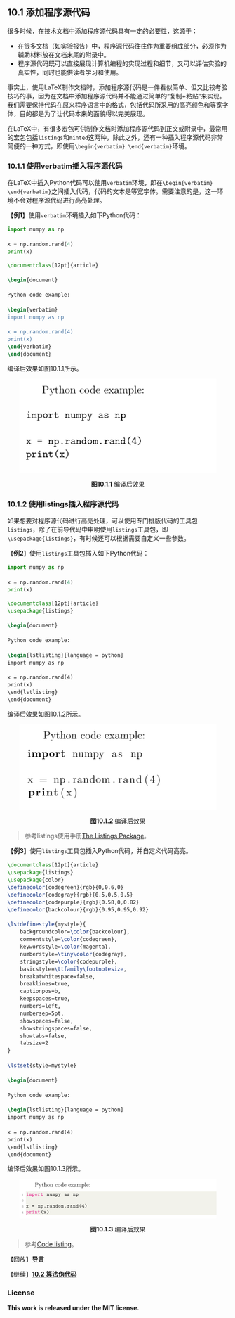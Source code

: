 ## 10.1 添加程序源代码

很多时候，在技术文档中添加程序源代码具有一定的必要性，这源于：

- 在很多文档（如实验报告）中，程序源代码往往作为重要组成部分，必须作为辅助材料放在文档末尾的附录中。
- 程序源代码既可以直接展现计算机编程的实现过程和细节，又可以评估实验的真实性，同时也能供读者学习和使用。

事实上，使用LaTeX制作文档时，添加程序源代码是一件看似简单、但又比较考验技巧的事，因为在文档中添加程序源代码并不能通过简单的“复制+粘贴”来实现。我们需要保持代码在原来程序语言中的格式，包括代码所采用的高亮颜色和等宽字体，目的都是为了让代码本来的面貌得以完美展现。

在LaTeX中，有很多宏包可供制作文档时添加程序源代码到正文或附录中，最常用的宏包包括`listings`和`minted`这两种，除此之外，还有一种插入程序源代码非常简便的一种方式，即使用`\begin{verbatim} \end{verbatim}`环境。

### 10.1.1 使用verbatim插入程序源代码

在LaTeX中插入Python代码可以使用`verbatim`环境，即在`\begin{verbatim} \end{verbatim}`之间插入代码，代码的文本是等宽字体。需要注意的是，这一环境不会对程序源代码进行高亮处理。

【**例1**】使用`verbatim`环境插入如下Python代码：

```python
import numpy as np

x = np.random.rand(4)
print(x)
```

```tex
\documentclass[12pt]{article}

\begin{document}

Python code example:

\begin{verbatim}
import numpy as np

x = np.random.rand(4)
print(x)
\end{verbatim}
\end{document}
```

编译后效果如图10.1.1所示。

<p align="center">
<img align="middle" src="docs/latex/chapter-10/graphics/example10_1_1.png" width="450" />
</p>

<center><b>图10.1.1</b> 编译后效果</center>

### 10.1.2 使用listings插入程序源代码

如果想要对程序源代码进行高亮处理，可以使用专门排版代码的工具包`listings`，除了在前导代码中申明使用`listings`工具包，即`\usepackage{listings}`，有时候还可以根据需要自定义一些参数。

【**例2**】使用`listings`工具包插入如下Python代码：

```python
import numpy as np

x = np.random.rand(4)
print(x)
```

```tex
\documentclass[12pt]{article}
\usepackage{listings}

\begin{document}

Python code example:

\begin{lstlisting}[language = python]
import numpy as np

x = np.random.rand(4)
print(x)
\end{lstlisting}
\end{document}
```

编译后效果如图10.1.2所示。

<p align="center">
<img align="middle" src="docs/latex/chapter-10/graphics/example10_1_2.png" width="450" />
</p>

<center><b>图10.1.2</b> 编译后效果</center>

> 参考listings使用手册[The Listings Package](https://texdoc.org/serve/listings.pdf/0)。

【**例3**】使用`listings`工具包插入Python代码，并自定义代码高亮。

```tex
\documentclass[12pt]{article}
\usepackage{listings}
\usepackage{color}
\definecolor{codegreen}{rgb}{0,0.6,0}
\definecolor{codegray}{rgb}{0.5,0.5,0.5}
\definecolor{codepurple}{rgb}{0.58,0,0.82}
\definecolor{backcolour}{rgb}{0.95,0.95,0.92}

\lstdefinestyle{mystyle}{
    backgroundcolor=\color{backcolour},   
    commentstyle=\color{codegreen},
    keywordstyle=\color{magenta},
    numberstyle=\tiny\color{codegray},
    stringstyle=\color{codepurple},
    basicstyle=\ttfamily\footnotesize,
    breakatwhitespace=false,         
    breaklines=true,                 
    captionpos=b,                    
    keepspaces=true,                 
    numbers=left,                    
    numbersep=5pt,                  
    showspaces=false,                
    showstringspaces=false,
    showtabs=false,                  
    tabsize=2
}

\lstset{style=mystyle}

\begin{document}

Python code example:

\begin{lstlisting}[language = python]
import numpy as np

x = np.random.rand(4)
print(x)
\end{lstlisting}
\end{document}
```

编译后效果如图10.1.3所示。

<p align="center">
<img align="middle" src="docs/latex/chapter-10/graphics/example10_1_3.png" width="450" />
</p>

<center><b>图10.1.3</b> 编译后效果</center>

> 参考[Code listing](https://www.overleaf.com/learn/latex/Code_listing)。



【回放】[**导言**](https://nbviewer.jupyter.org/github/xinychen/latex-cookbook/blob/main/chapter-10/section0.ipynb)

【继续】[**10.2 算法伪代码**](https://nbviewer.jupyter.org/github/xinychen/latex-cookbook/blob/main/chapter-10/section2.ipynb)

### License

<div class="alert alert-block alert-danger">
<b>This work is released under the MIT license.</b>
</div>
